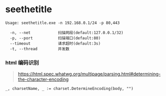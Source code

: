 # seethetitle

```
Usage: seethetitle.exe -n 192.168.0.1/24 -p 80,443

  -n, --net            扫描网段(default:127.0.0.1/32)
  -p, --port           扫描端口(default:80)
  --timeout            请求超时(default:3s)
  -t, --thread         并发数
```



### html 编码识别

> https://html.spec.whatwg.org/multipage/parsing.html#determining-the-character-encoding

```
_, charsetName, _ := charset.DetermineEncoding(body, "")
```

